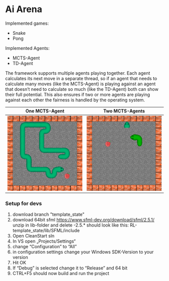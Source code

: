 # Ai Arena

Implemented games:
 - Snake
 - Pong
 
Implemented Agents:
 - MCTS-Agent
 - TD-Agent
 
The framework supports multiple agents playing together. Each agent calculates its next move in a separate thread, so if an agent that needs to calculate many moves (like the MCTS-Agent) is playing against an agent that doesn’t need to calculate so much (like the TD-Agent) both can show their full potential. This also ensures if two or more agents are playing against each other the fairness is handled by the operating system.

|One MCTS-Agent|Two MCTS-Agents|
|-------------------------------|-----------------------------|
|![one player MCTS](https://github.com/Ni2Be/RL/blob/template_state/one%20player.gif)|![two player MCTS](https://github.com/Ni2Be/RL/blob/template_state/two%20player.gif)|




### Setup for devs

1. download branch "template_state"
2. download 64bit sfml https://www.sfml-dev.org/download/sfml/2.5.1/ 
   unzip in lib-folder and delete -2.5.*
   should look like this:
   RL-template_state/lib/SFML/include
3. Open CleanStart sln
4. In VS open „Projects/Settings“
5. change “Configuration” to “All”
6. in configuration settings change your Windows SDK-Version to your version
7. Hit OK
8. If “Debug” is selected change it to “Release” and 64 bit
9. CTRL+F5 should now build and run the project

